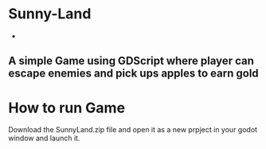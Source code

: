 # Sunny-Land
-
A simple Game using GDScript where player can escape enemies and pick ups apples to earn gold
---
# How to run Game
Download the SunnyLand.zip file and open it as a new prpject in your godot window and launch it.
